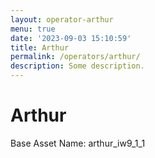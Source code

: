 ```yaml
---
layout: operator-arthur
menu: true
date: '2023-09-03 15:10:59'
title: Arthur
permalink: /operators/arthur/
description: Some description.
---
```


# Arthur

Base Asset Name: arthur_iw9_1_1